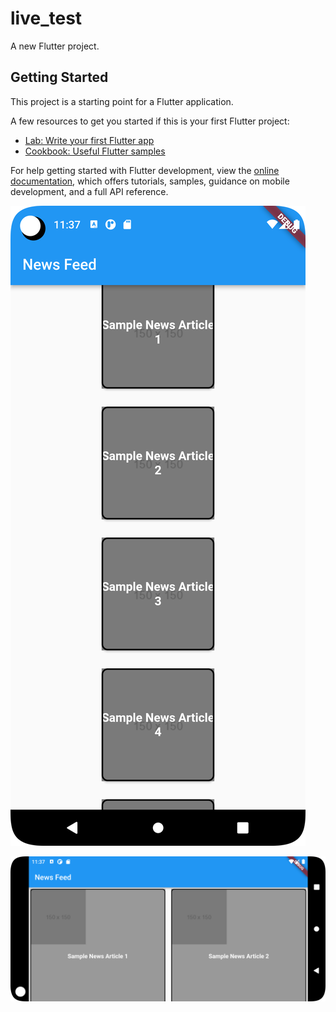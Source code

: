 # live_test

A new Flutter project.

## Getting Started

This project is a starting point for a Flutter application.

A few resources to get you started if this is your first Flutter project:

- [Lab: Write your first Flutter app](https://docs.flutter.dev/get-started/codelab)
- [Cookbook: Useful Flutter samples](https://docs.flutter.dev/cookbook)

For help getting started with Flutter development, view the
[online documentation](https://docs.flutter.dev/), which offers tutorials,
samples, guidance on mobile development, and a full API reference.



![Alt Text](https://github.com/Eternal-Monarch/live_test/blob/master/portait%20mood.png)

![Alt Text](https://github.com/Eternal-Monarch/live_test/blob/master/landscapre%20mood.png)




